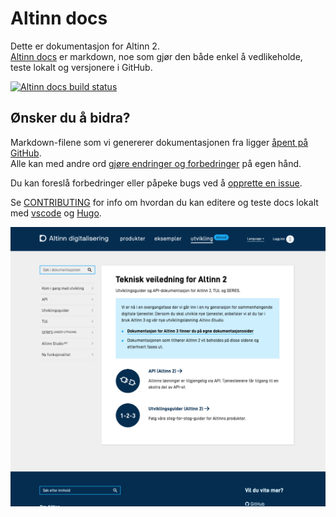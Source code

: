 # Altinn docs

Dette er dokumentasjon for Altinn 2.  
[Altinn docs](https://altinn.github.io/docs/) er markdown, noe som gjør den både enkel å vedlikeholde, teste lokalt og versjonere i GitHub.

[![Altinn docs build status](https://dev.azure.com/brreg/altinn-docs/_apis/build/status/altinn-docs-CI?label=altinn/docs)](https://dev.azure.com/brreg/altinn-docs/_build/latest?definitionId=61)

## Ønsker du å bidra?

Markdown-filene som vi genererer dokumentasjonen fra ligger [åpent på GitHub](https://github.com/altinn/docs/tree/master/content/).  
Alle kan med andre ord [gjøre endringer og forbedringer](https://help.github.com/articles/editing-files-in-another-user-s-repository/) på egen hånd.

Du kan foreslå forbedringer eller påpeke bugs ved å [opprette en issue](https://github.com/altinn/docs/issues).

Se [CONTRIBUTING](CONTRIBUTING.md) for info om hvordan du kan editere og teste docs lokalt med [vscode](https://code.visualstudio.com/) og [Hugo](https://gohugo.io).

![Altinn docs forside](altinn-docs2.png "Altinn docs")
